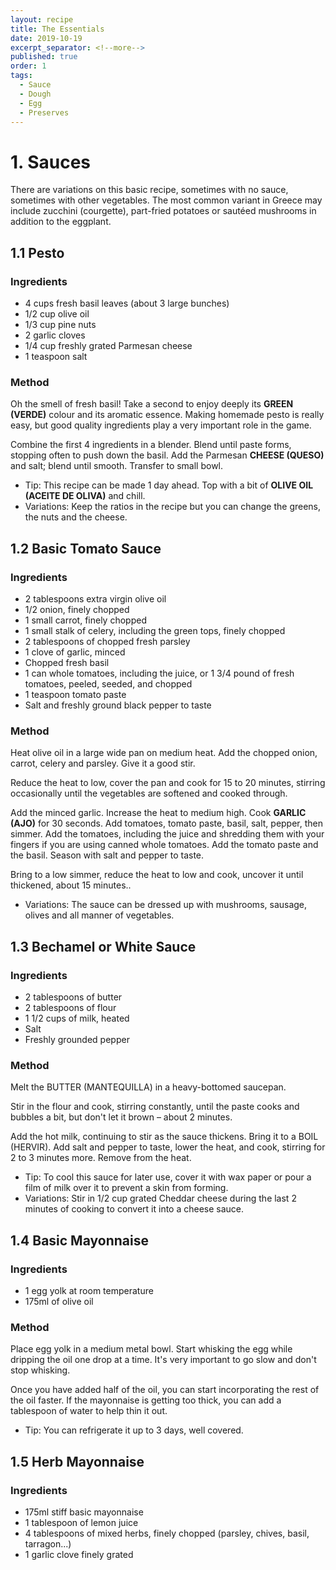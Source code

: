 ```yaml
---
layout: recipe
title: The Essentials
date: 2019-10-19
excerpt_separator: <!--more-->
published: true
order: 1
tags:
  - Sauce
  - Dough
  - Egg
  - Preserves
---
```


# 1. Sauces

There are variations on this basic recipe, sometimes with no sauce, sometimes with other vegetables. The most common variant in Greece may include zucchini (courgette), part-fried potatoes or sautéed mushrooms in addition to the eggplant.

<!--more-->



## 1.1 Pesto

### Ingredients

- 4 cups fresh basil leaves (about 3 large bunches)
- 1/2 cup olive oil
- 1/3 cup pine nuts
- 2 garlic cloves
- 1/4 cup freshly grated Parmesan cheese
- 1 teaspoon salt


### Method

Oh the smell of fresh basil! Take a second to enjoy deeply its **GREEN (VERDE)** colour and its aromatic essence. Making homemade pesto is really easy, but good quality ingredients play a very important role in the game.

Combine the first 4 ingredients in a blender. Blend until paste forms, stopping often to push down the basil. Add the Parmesan **CHEESE (QUESO)** and salt; blend until smooth. Transfer to small bowl.

- Tip: This recipe can be made 1 day ahead. Top with a bit of **OLIVE OIL (ACEITE DE OLIVA)** and chill.
- Variations: Keep the ratios in the recipe but you can change the greens, the nuts and the cheese.


## 1.2 Basic Tomato Sauce

### Ingredients

- 2 tablespoons extra virgin olive oil
- 1/2 onion, finely chopped
- 1 small carrot, finely chopped
- 1 small stalk of celery, including the green tops, finely chopped
- 2 tablespoons of chopped fresh parsley
- 1 clove of garlic, minced
- Chopped fresh basil
- 1 can whole tomatoes, including the juice, or 1 3/4 pound of fresh tomatoes, peeled, seeded, and chopped
- 1 teaspoon tomato paste
- Salt and freshly ground black pepper to taste

### Method

Heat olive oil in a large wide pan on medium heat. Add the chopped onion, carrot, celery and parsley. Give it a good stir.

Reduce the heat to low, cover the pan and cook for 15 to 20 minutes, stirring occasionally until the vegetables are softened and cooked through.

Add the minced garlic. Increase the heat to medium high. Cook **GARLIC (AJO)** for 30 seconds. Add tomatoes, tomato paste, basil, salt, pepper, then simmer. Add the tomatoes, including the juice and shredding them with your fingers if you are using canned whole tomatoes. Add the tomato paste and the basil. Season with salt and pepper to taste.

Bring to a low simmer, reduce the heat to low and cook, uncover it until thickened, about 15 minutes..

- Variations: The sauce can be dressed up with mushrooms, sausage, olives and all manner of vegetables.


## 1.3 Bechamel or White Sauce

### Ingredients
- 2 tablespoons of butter
- 2 tablespoons of flour
- 1 1/2 cups of milk, heated
- Salt
- Freshly grounded pepper

### Method

Melt the BUTTER (MANTEQUILLA) in a heavy-bottomed saucepan.

Stir in the flour and cook, stirring constantly, until the paste cooks and bubbles a bit, but don't let it brown – about 2 minutes.

Add the hot milk, continuing to stir as the sauce thickens. Bring it to a BOIL (HERVIR). Add salt and pepper to taste, lower the heat, and cook, stirring for 2 to 3 minutes more. Remove from the heat.

- Tip: To cool this sauce for later use, cover it with wax paper or pour a film of milk over it to prevent a skin from forming.
- Variations: Stir in 1/2 cup grated Cheddar cheese during the last 2 minutes of cooking to convert it into a cheese sauce.

## 1.4 Basic Mayonnaise

### Ingredients
- 1 egg yolk at room temperature
- 175ml of olive oil

### Method
Place egg yolk in a medium metal bowl. Start whisking the egg while dripping the oil one drop at a time. It's very important to go slow and don't stop whisking.

Once you have added half of the oil, you can start incorporating the rest of the oil faster. If the mayonnaise is getting too thick, you can add a tablespoon of water to help thin it out.

- Tip: You can refrigerate it up to 3 days, well covered.

## 1.5 Herb Mayonnaise

### Ingredients
- 175ml stiff basic mayonnaise
- 1 tablespoon of lemon juice
- 4 tablespoons of mixed herbs, finely chopped (parsley, chives, basil, tarragon...)
- 1 garlic clove finely grated
